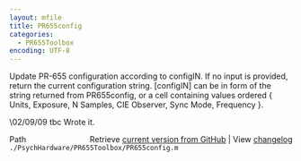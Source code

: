 ```yaml
---
layout: mfile
title: PR655config
categories:
  - PR655Toolbox
encoding: UTF-8
---
```


Update PR-655 configuration according to configIN. If no input is provided, return the current
configuration string.
  [configIN] can be in form of the string returned from PR655config, or a cell containing values
  ordered { Units, Exposure, N Samples, CIE Observer, Sync Mode, Frequency }.

\02/09/09    tbc   Wrote it.



<div class="code_header" style="text-align:right;">
  <span style="float:left;">Path&nbsp;&nbsp;</span> <span class="counter">Retrieve <a href=
  "https://raw.github.com/Psychtoolbox-3/Psychtoolbox-3/beta/./PsychHardware/PR655Toolbox/PR655config.m">current version from GitHub</a> | View <a href=
  "https://github.com/Psychtoolbox-3/Psychtoolbox-3/commits/beta/./PsychHardware/PR655Toolbox/PR655config.m">changelog</a></span>
</div>
<div class="code">
  <code>./PsychHardware/PR655Toolbox/PR655config.m</code>
</div>
